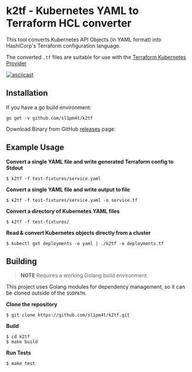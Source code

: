 # k2tf - Kubernetes YAML to Terraform HCL converter

This tool converts Kubernetes API Objects (in YAML format) into HashiCorp's Terraform configuration language.

The converted `.tf` files are suitable for use with the [Terraform Kubernetes Provider](https://www.terraform.io/docs/providers/kubernetes/index.html)

[![asciicast](https://asciinema.org/a/5LzAc7Eha7w7dwrktAxcMdpIc.svg)](https://asciinema.org/a/5LzAc7Eha7w7dwrktAxcMdpIc)

## Installation

If you have a go build environment:

```
go get -v github.com/sl1pm4t/k2tf
```

Download Binary from GitHub [releases](https://github.com/sl1pm4t/k2tf/releases/latest) page:

## Example Usage

**Convert a single YAML file and write generated Terraform config to Stdout**

```
$ k2tf -f test-fixtures/service.yaml
```

**Convert a single YAML file and write output to file**

```
$ k2tf -f test-fixtures/service.yaml -o service.tf
```

**Convert a directory of Kubernetes YAML files**

```
$ k2tf -f test-fixtures/
```

**Read & convert Kubernetes objects directly from a cluster**

```
$ kubectl get deployments -o yaml | ./k2tf -o deployments.tf
```

## Building

> **NOTE** Requires a working Golang build environment.

This project uses Golang modules for dependency management, so it can be cloned outside of the `$GOPATH`.

**Clone the repository**

```
$ git clone https://github.com/sl1pm4t/k2tf.git
```

**Build**

```
$ cd k2tf
$ make build
```

**Run Tests**

```
$ make test
```
